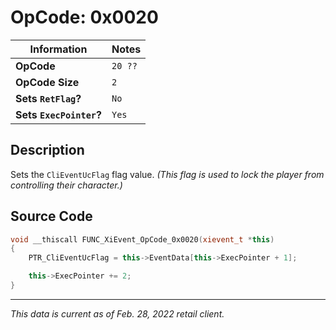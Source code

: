 # OpCode: 0x0020

| Information               | Notes |
|---                        |---    |
| **OpCode**                | `20 ??`  |
| **OpCode Size**           | `2`   |
| **Sets `RetFlag`?**       | `No`  |
| **Sets `ExecPointer`?**   | `Yes` |

## Description

Sets the `CliEventUcFlag` flag value. _(This flag is used to lock the player from controlling their character.)_

## Source Code

```cpp
void __thiscall FUNC_XiEvent_OpCode_0x0020(xievent_t *this)
{
    PTR_CliEventUcFlag = this->EventData[this->ExecPointer + 1];

    this->ExecPointer += 2;
}
```

---

_This data is current as of Feb. 28, 2022 retail client._
